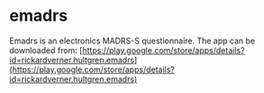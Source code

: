 # emadrs

Emadrs is an electronics MADRS-S questionnaire. The app can be downloaded from:
[https://play.google.com/store/apps/details?id=rickardverner.hultgren.emadrs](https://play.google.com/store/apps/details?id=rickardverner.hultgren.emadrs)
